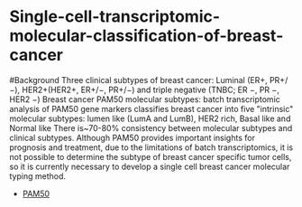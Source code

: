 # Single-cell-transcriptomic-molecular-classification-of-breast-cancer

#Background
Three clinical subtypes of breast cancer: Luminal (ER+, PR+/−), HER2+(HER2+, ER+/−, PR+/−) and triple negative (TNBC; ER −, PR −, HER2 −)
Breast cancer PAM50 molecular subtypes: batch transcriptomic analysis of PAM50 gene markers classifies breast cancer into five "intrinsic" molecular subtypes: lumen like (LumA and LumB), HER2 rich, Basal like and Normal like
There is~70-80% consistency between molecular subtypes and clinical subtypes. Although PAM50 provides important insights for prognosis and treatment, due to the limitations of batch transcriptomics, it is not possible to determine the subtype of breast cancer specific tumor cells, so it is currently necessary to develop a single cell breast cancer molecular typing method.
- [PAM50](result/PAM50.png)
